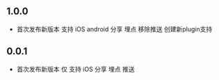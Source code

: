 ## 1.0.0

* 首次发布新版本 支持 iOS android  分享 埋点  移除推送 创建新plugin支持


## 0.0.1

* 首次发布新版本 仅 支持 iOS 分享 埋点 推送
